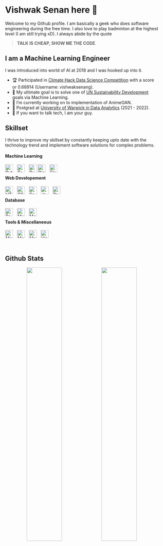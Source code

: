# Vishwak Senan here 👋

<!--
**vishwaksenan/vishwaksenan** is a ✨ _special_ ✨ repository because its `README.md` (this file) appears on your GitHub profile.]
Here are some ideas to get you started:

- 🔭 I’m currently working on ...
- 🌱 I’m currently learning ...
- 👯 I’m looking to collaborate on ...
- 🤔 I’m looking for help with ...
- 💬 Ask me about ...
- 📫 How to reach me: ...
- 😄 Pronouns: ...
- ⚡ Fun fact: ...
-->

Welcome to my Github profile. I am basically a geek who does software engineering during the free time. I also love to play badminton at the highest level (I am still trying xD). I always abide by the quote 
> **TALK IS CHEAP, SHOW ME THE CODE**.   
 ## I am a Machine Learning Engineer
 I was introduced into world of AI at 2018 and I was hooked up into it.
  - 🏆 Participated in [Climate Hack Data Science Competition](https://climatehack.ai/compete/leaderboard) with a score or 0.68914 (Username: vishwaksenang). 
 - 🥅 My ultimate goal is to solve one of [UN Sustainability Development](https://sdgs.un.org/goals) goals via Machine Learning. 
 - 🔭 I’m currently working on to implementation of AnimeGAN. 
 - 📖 Postgrad at [University of Warwick in Data Analytics](https://warwick.ac.uk/study/postgraduate/courses/dataanalytics/) (2021 - 2022).   
 - 💬 If you want to talk tech, I am your guy. 

## Skillset
I thrive to improve my skillset by constantly keeping upto date with the technology trend and implement software solutions for complex problems. 

#### Machine Learning
<img align="left" alt="Python" width="26px" src="https://upload.wikimedia.org/wikipedia/commons/c/c3/Python-logo-notext.svg" style="padding-right:10px;" />
<img align="left" alt="Tensorflow" width="26px" src="https://upload.wikimedia.org/wikipedia/commons/2/2d/Tensorflow_logo.svg" style="padding-right:10px;" />
<img align="left" alt="PyTorch" width="26px" src="https://upload.wikimedia.org/wikipedia/commons/1/10/PyTorch_logo_icon.svg" />
<img align="left" alt="Django" width="26px" src="https://cdn.worldvectorlogo.com/logos/django.svg" style="padding-right:10px;" />
<img align="left" alt="Flask" width="26px" src="https://www.vectorlogo.zone/logos/pocoo_flask/pocoo_flask-icon.svg" style="padding-right:10px;" />
<br>


#### Web Developement
<img align="left" alt="HTML5" width="26px" src="https://cdn.jsdelivr.net/gh/devicons/devicon/icons/html5/html5-original.svg" style="padding-right:10px;" />
<img align="left" alt="CSS3" width="26px" src="https://cdn.jsdelivr.net/gh/devicons/devicon/icons/css3/css3-original.svg" style="padding-right:10px;" />
<img align="left" alt="Sass" width="26px" src="https://cdn.jsdelivr.net/gh/devicons/devicon/icons/sass/sass-original.svg" style="padding-right:10px;" />
<img align="left" alt="JavaScript" width="26px" src="https://cdn.jsdelivr.net/gh/devicons/devicon/icons/javascript/javascript-original.svg" style="padding-right:10px;" />
<img align="left" alt="React" width="26px" src="https://cdn.jsdelivr.net/gh/devicons/devicon/icons/react/react-original.svg" style="padding-right:10px;" />
<br>

#### Database
<img align="left" alt="PostgreSQL" width="26px" src="https://upload.wikimedia.org/wikipedia/commons/2/29/Postgresql_elephant.svg" style="padding-right:10px;" />
<img align="left" alt="MySQL" width="26px" src="https://www.vectorlogo.zone/logos/mysql/mysql-icon.svg" style="padding-right:10px;" />
<img align="left" alt="MongoDB" width="26px" src="https://www.vectorlogo.zone/logos/mongodb/mongodb-icon.svg" style="padding-right:10px;" />
<br>

#### Tools & Miscellaneous
<img align="left" alt="MongoDB" width="26px" src="https://upload.wikimedia.org/wikipedia/commons/1/18/C_Programming_Language.svg" style="padding-right:10px;" />
<img align="left" alt="MongoDB" width="26px" src="https://upload.wikimedia.org/wikipedia/commons/1/18/ISO_C%2B%2B_Logo.svg" style="padding-right:10px;" />
<img align="left" alt="MongoDB" width="26px" src="https://upload.wikimedia.org/wikipedia/en/3/30/Java_programming_language_logo.svg" style="padding-right:10px;" />
<img align="left" alt="Visual Studio Code" width="26px" src="https://cdn.jsdelivr.net/gh/devicons/devicon/icons/vscode/vscode-original.svg" style="padding-right:10px;" />   
<br><br><br>

 ## Github Stats
 <div align="center">
  <img width="48%" src="https://github-readme-stats.vercel.app/api?username=vishwaksenan&show_icons=true&theme=tokyonight" />
  <img width="48%" src="https://github-readme-streak-stats.herokuapp.com/?user=vishwaksenan&theme=tokyonight" />
</div>
